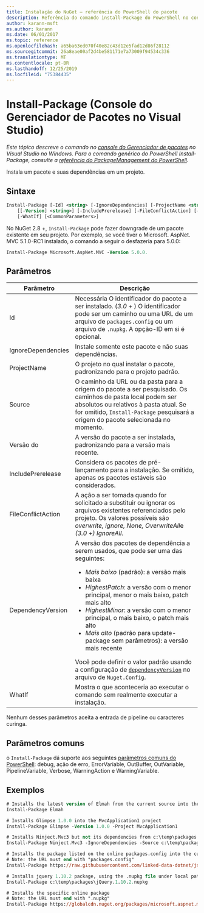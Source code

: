 ```yaml
---
title: Instalação do NuGet – referência do PowerShell do pacote
description: Referência do comando install-Package do PowerShell no console do Gerenciador de pacotes NuGet no Visual Studio.
author: karann-msft
ms.author: karann
ms.date: 06/01/2017
ms.topic: reference
ms.openlocfilehash: a65ba63ed070f40e82c43d12e5fad12d86f28112
ms.sourcegitcommit: 26a8eae00af2d4be581171e7a73009f94534c336
ms.translationtype: MT
ms.contentlocale: pt-BR
ms.lasthandoff: 12/25/2019
ms.locfileid: "75384435"
---
```

# <a name="install-package-package-manager-console-in-visual-studio"></a>Install-Package (Console do Gerenciador de Pacotes no Visual Studio)

*Este tópico descreve o comando no [console do Gerenciador de pacotes](../../consume-packages/install-use-packages-powershell.md) no Visual Studio no Windows. Para o comando genérico do PowerShell Install-Package, consulte a [referência do PackageManagement do PowerShell](/powershell/module/packagemanagement/?view=powershell-6).*

Instala um pacote e suas dependências em um projeto.

## <a name="syntax"></a>Sintaxe

```ps
Install-Package [-Id] <string> [-IgnoreDependencies] [-ProjectName <string>] [[-Source] <string>] 
    [[-Version] <string>] [-IncludePrerelease] [-FileConflictAction] [-DependencyVersion]
    [-WhatIf] [<CommonParameters>]
```

No NuGet 2.8 +, `Install-Package` pode fazer downgrade de um pacote existente em seu projeto. Por exemplo, se você tiver o Microsoft. AspNet. MVC 5.1.0-RC1 instalado, o comando a seguir o desfazeria para 5.0.0:

```ps
Install-Package Microsoft.AspNet.MVC -Version 5.0.0.
```

## <a name="parameters"></a>Parâmetros

| Parâmetro | Descrição |
| --- | --- |
| Id | Necessária O identificador do pacote a ser instalado. (*3.0 +* ) O identificador pode ser um caminho ou uma URL de um arquivo de `packages.config` ou um arquivo de `.nupkg`. A opção-ID em si é opcional. |
| IgnoreDependencies | Instale somente este pacote e não suas dependências. |
| ProjectName | O projeto no qual instalar o pacote, padronizando para o projeto padrão. |
| Source | O caminho da URL ou da pasta para a origem do pacote a ser pesquisado. Os caminhos de pasta local podem ser absolutos ou relativos à pasta atual. Se for omitido, `Install-Package` pesquisará a origem do pacote selecionada no momento. |
| Versão do | A versão do pacote a ser instalada, padronizando para a versão mais recente. |
| IncludePrerelease | Considera os pacotes de pré-lançamento para a instalação. Se omitido, apenas os pacotes estáveis são considerados. |
| FileConflictAction | A ação a ser tomada quando for solicitado a substituir ou ignorar os arquivos existentes referenciados pelo projeto. Os valores possíveis são *overwrite, ignore, None, OverwriteAll*e *(3.0 +)* *IgnoreAll*. |
| DependencyVersion | A versão dos pacotes de dependência a serem usados, que pode ser uma das seguintes:<br/><ul><li>*Mais baixo* (padrão): a versão mais baixa</li><li>*HighestPatch*: a versão com o menor principal, menor o mais baixo, patch mais alto</li><li>*HighestMinor*: a versão com o menor principal, o mais baixo, o patch mais alto</li><li>*Mais alto* (padrão para update-package sem parâmetros): a versão mais recente</li></ul>Você pode definir o valor padrão usando a configuração de [`dependencyVersion`](../nuget-config-file.md#config-section) no arquivo de `Nuget.Config`. |
| WhatIf | Mostra o que aconteceria ao executar o comando sem realmente executar a instalação. |

Nenhum desses parâmetros aceita a entrada de pipeline ou caracteres curinga.

## <a name="common-parameters"></a>Parâmetros comuns

o `Install-Package` dá suporte aos seguintes [parâmetros comuns do PowerShell](https://go.microsoft.com/fwlink/?LinkID=113216): debug, ação de erro, ErrorVariable, OutBuffer, OutVariable, PipelineVariable, Verbose, WarningAction e WarningVariable.

## <a name="examples"></a>Exemplos

```ps
# Installs the latest version of Elmah from the current source into the default project
Install-Package Elmah

# Installs Glimpse 1.0.0 into the MvcApplication1 project
Install-Package Glimpse -Version 1.0.0 -Project MvcApplication1

# Installs Ninject.Mvc3 but not its dependencies from c:\temp\packages
Install-Package Ninject.Mvc3 -IgnoreDependencies -Source c:\temp\packages

# Installs the package listed on the online packages.config into the current project
# Note: the URL must end with "packages.config"
Install-Package https://raw.githubusercontent.com/linked-data-dotnet/json-ld.net/master/.nuget/packages.config

# Installs jquery 1.10.2 package, using the .nupkg file under local path of c:\temp\packages
Install-Package c:\temp\packages\jQuery.1.10.2.nupkg

# Installs the specific online package
# Note: the URL must end with ".nupkg"
Install-Package https://globalcdn.nuget.org/packages/microsoft.aspnet.mvc.5.2.3.nupkg
```
